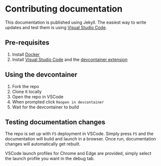 # Contributing documentation

This documentation is published using Jekyll. The easiest way to write updates and test
them is using [Visual Studio Code](http://code.visualstudio.com/).

## Pre-requisites

1. Install [Docker](https://www.docker.com/get-started/)
2. Install [Visual Studio Code](https://code.visualstudio.com/Download) and the [devcontainer extension](https://marketplace.visualstudio.com/items?itemName=ms-vscode-remote.remote-containers)

## Using the devcontainer

1. Fork the repo
2. Clone it locally
3. Open the repo in VSCode
4. When prompted click `Reopen in devcontainer`
5. Wait for the devcontainer to build

## Testing documentation changes

The repo is set up with `F5` deployment in VSCode. Simply press `F5` and the documentation will build
and launch in a browser. Once run, documentation changes will automatically get rebuilt.

VSCode launch profiles for Chrome and Edge are provided, simply select the launch profile you want
in the debug tab. 
